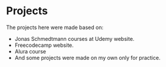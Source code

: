 # Projects
The projects here were made based on:
  - Jonas Schmedtmann courses at Udemy website.
  - Freecodecamp website.
  - Alura course
  - And some projects were made on my own only for practice.
